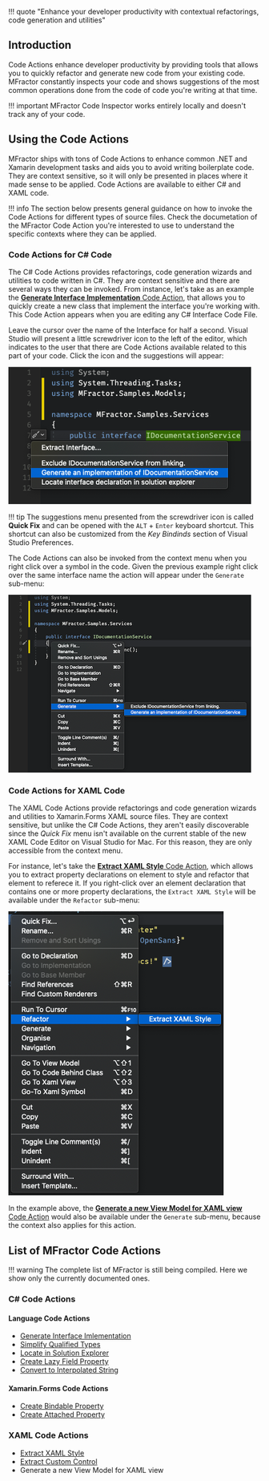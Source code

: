 !!! quote "Enhance your developer productivity with contextual refactorings, code generation and utilities"

## Introduction

Code Actions enhance developer productivity by providing tools that allows you to quickly refactor and generate new code from your existing code. MFractor constantly inspects your code and shows suggestions of the most common operations done from the code of code you're writing at that time. 

!!! important
    MFractor Code Inspector works entirely locally and doesn't track any of your code.

## Using the Code Actions

MFractor ships with tons of Code Actions to enhance common .NET and Xamarin development tasks and aids you to avoid writing boilerplate code. They are context sensitive, so it will only be presented in places where it made sense to be applied. Code Actions are available to either C# and XAML code.

!!! info
    The section below presents general guidance on how to invoke the Code Actions for different types of source files. Check the documetation of the MFractor Code Action you're interested to use to understand the specific contexts where they can be applied.

### Code Actions for C# Code

The C# Code Actions provides refactorings, code generation wizards and utilities to code written in C#. They are context sensitive and there are several ways they can be invoked. From instance, let's take as an example the [**Generate Interface Implementation** Code Action](csharp/code-actions/generate-interface-implementation.md), that allows you to quickly create a new class that implement the interface you're working with. This Code Action appears when you are editing any C# Interface Code File.

Leave the cursor over the name of the Interface for half a second. Visual Studio will present a little screwdriver icon to the left of the editor, which indicates to the user that there are Code Actions available related to this part of your code. Click the icon and the suggestions will appear:

![Invoking the Generate Interface Implementation Code Action from the Intellisense Suggestions or Keyboard Shortcut](/img/csharp/code-actions/generate-interface-implementation-01.png)

!!! tip
    The suggestions menu presented from the screwdriver icon is called **Quick Fix** and  can be opened with the `ALT` + `Enter` keyboard shortcut. This shortcut can also be customized from the _Key Bindinds_ section of Visual Studio Preferences.

The Code Actions can also be invoked from the context menu when you right click over a symbol in the code. Given the previous example right click over the same interface name the action will appear under the `Generate` sub-menu:

![Invoking the Generate Interface Implementation Code Action from the Context Menu](/img/csharp/code-actions/generate-interface-implementation-02.png)


### Code Actions for XAML Code

The XAML Code Actions provide refactorings and code generation wizards and utilities to Xamarin.Forms XAML source files. They are context sensitive, but unlike the C# Code Actions, they aren't easily discoverable since the _Quick Fix_ menu isn't available on the current stable of the new XAML Code Editor on Visual Studio for Mac. For this reason, they are only accessible from the context menu.

For instance, let's take the [**Extract XAML Style** Code Action](xamarin-forms/working-with-styles/extracting-styles.md), which allows you to extract property declarations on element to style and refactor that element to referece it. If you right-click over an element declaration that contains one or more property declarations, the `Extract XAML Style` will be available under the `Refactor` sub-menu:

![How to access the Extract Style Code Action using the context menu of the Code Editor](/img/xamarin-forms/extract-style-menu.png)

In the example above, the [**Generate a new View Model for XAML view** Code Action]() would also be available under the `Generate` sub-menu, because the context also applies for this action.

## List of MFractor Code Actions

!!! warning
    The complete list of MFractor is still being compiled. Here we show only the currently documented ones.

### C# Code Actions

#### Language Code Actions

* [Generate Interface Imlementation](csharp/code-actions/generate-interface-implementation.md)
* [Simplify Qualified Types](csharp/code-actions/simplify-qualified-types.md)
* [Locate in Solution Explorer](csharp/code-actions/locate-in-solution-explorer.md)
* [Create Lazy Field Property](csharp/code-actions/create-lazy-field-property.md)
* [Convert to Interpolated String](csharp/code-actions/convert-to-interpolated-string.md)

#### Xamarin.Forms Code Actions

* [Create Bindable Property](xamarin-forms/custom-controls/bindable-property-wizard.md)
* [Create Attached Property](xamarin-forms/custom-controls/attached-property-wizard.md)

### XAML Code Actions

* [Extract XAML Style](xamarin-forms/working-with-styles/extracting-styles.md)
* [Extract Custom Control](xamarin-forms/custom-controls/extracting-custom-controls.md)
* Generate a new View Model for XAML view
